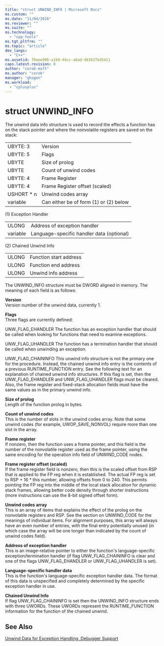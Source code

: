 ```yaml
---
title: "struct UNWIND_INFO | Microsoft Docs"
ms.custom: ""
ms.date: "11/04/2016"
ms.reviewer: ""
ms.suite: ""
ms.technology: 
  - "cpp-tools"
ms.tgt_pltfrm: ""
ms.topic: "article"
dev_langs: 
  - "C++"
ms.assetid: f0aee906-a1b9-44cc-a8ad-463637bd5411
caps.latest.revision: 8
author: "corob-msft"
ms.author: "corob"
manager: "ghogen"
ms.workload: 
  - "cplusplus"
---
```

# struct UNWIND_INFO
The unwind data info structure is used to record the effects a function has on the stack pointer and where the nonvolatile registers are saved on the stack:  
  
|||  
|-|-|  
|UBYTE: 3|Version|  
|UBYTE: 5|Flags|  
|UBYTE|Size of prolog|  
|UBYTE|Count of unwind codes|  
|UBYTE: 4|Frame Register|  
|UBYTE: 4|Frame Register offset (scaled)|  
|USHORT * n|Unwind codes array|  
|variable|Can either be of form (1) or (2) below|  
  
 (1)  Exception Handler  
  
|||  
|-|-|  
|ULONG|Address of exception handler|  
|variable|Language-specific handler data (optional)|  
  
 (2)  Chained Unwind Info  
  
|||  
|-|-|  
|ULONG|Function start address|  
|ULONG|Function end address|  
|ULONG|Unwind info address|  
  
 The UNWIND_INFO structure must be DWORD aligned in memory. The meaning of each field is as follows:  
  
 **Version**  
 Version number of the unwind data, currently 1.  
  
 **Flags**  
 Three flags are currently defined:  
  
 UNW_FLAG_EHANDLER   The function has an exception handler that should be called when looking for functions that need to examine exceptions.  
  
 UNW_FLAG_UHANDLER   The function has a termination handler that should be called when unwinding an exception.  
  
 UNW_FLAG_CHAININFO   This unwind info structure is not the primary one for the procedure. Instead, the chained unwind info entry is the contents of a previous RUNTIME_FUNCTION entry. See the following text for an explanation of chained unwind info structures. If this flag is set, then the UNW_FLAG_EHANDLER and UNW_FLAG_UHANDLER flags must be cleared. Also, the frame register and fixed-stack allocation fields must have the same values as in the primary unwind info.  
  
 **Size of prolog**  
 Length of the function prolog in bytes.  
  
 **Count of unwind codes**  
 This is the number of slots in the unwind codes array. Note that some unwind codes (for example, UWOP_SAVE_NONVOL) require more than one slot in the array.  
  
 **Frame register**  
 If nonzero, then the function uses a frame pointer, and this field is the number of the nonvolatile register used as the frame pointer, using the same encoding for the operation info field of UNWIND_CODE nodes.  
  
 **Frame register offset (scaled)**  
 If the frame register field is nonzero, then this is the scaled offset from RSP that is applied to the FP reg when it is established. The actual FP reg is set to RSP + 16 * this number, allowing offsets from 0 to 240. This permits pointing the FP reg into the middle of the local stack allocation for dynamic stack frames, allowing better code density through shorter instructions (more instructions can use the 8-bit signed offset form).  
  
 **Unwind codes array**  
 This is an array of items that explains the effect of the prolog on the nonvolatile registers and RSP. See the section on UNWIND_CODE for the meanings of individual items. For alignment purposes, this array will always have an even number of entries, with the final entry potentially unused (in which case the array will be one longer than indicated by the count of unwind codes field).  
  
 **Address of exception handler**  
 This is an image-relative pointer to either the function's language-specific exception/termination handler (if flag UNW_FLAG_CHAININFO is clear and one of the flags UNW_FLAG_EHANDLER or UNW_FLAG_UHANDLER is set).  
  
 **Language-specific handler data**  
 This is the function's language-specific exception handler data. The format of this data is unspecified and completely determined by the specific exception handler in use.  
  
 **Chained Unwind Info**  
 If flag UNW_FLAG_CHAININFO is set then the UNWIND_INFO structure ends with three UWORDs.  These UWORDs represent the RUNTIME_FUNCTION information for the function of the chained unwind.  
  
## See Also  
 [Unwind Data for Exception Handling, Debugger Support](../build/unwind-data-for-exception-handling-debugger-support.md)
